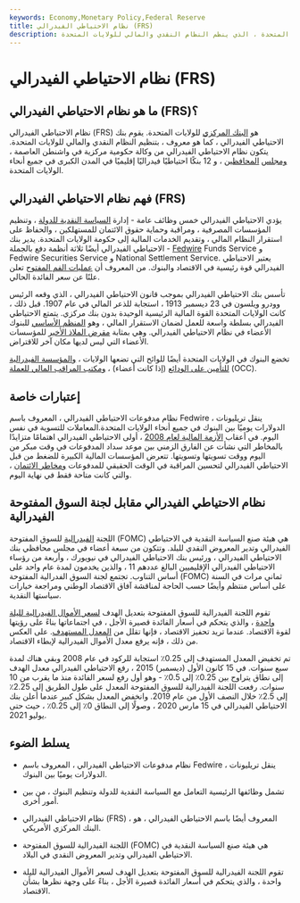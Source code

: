 ```yaml
---
keywords: Economy,Monetary Policy,Federal Reserve
title: نظام الاحتياطي الفيدرالي (FRS)
description: نظام الاحتياطي الفيدرالي ، المعروف باسم الاحتياطي الفيدرالي ، هو البنك المركزي للولايات المتحدة ، الذي ينظم النظام النقدي والمالي للولايات المتحدة.
---
```


# نظام الاحتياطي الفيدرالي (FRS)
## ما هو نظام الاحتياطي الفيدرالي (FRS)؟

نظام الاحتياطي الفيدرالي (FRS) هو [البنك المركزي](/centralbank) للولايات المتحدة. يقوم بنك الاحتياطي الفيدرالي ، كما هو معروف ، بتنظيم النظام النقدي والمالي للولايات المتحدة. يتكون نظام الاحتياطي الفيدرالي من وكالة حكومية مركزية في واشنطن العاصمة ، [ومجلس](/board-of-governors) [المحافظين](/board-of-governors) ، و 12 بنكًا احتياطيًا فيدراليًا إقليميًا في المدن الكبرى في جميع أنحاء الولايات المتحدة.

## فهم نظام الاحتياطي الفيدرالي (FRS)

يؤدي الاحتياطي الفيدرالي خمس وظائف عامة - إدارة [السياسة النقدية للدولة](/monetarypolicy) ، وتنظيم المؤسسات المصرفية ، ومراقبة وحماية حقوق الائتمان للمستهلكين ، والحفاظ على استقرار النظام المالي ، وتقديم الخدمات المالية إلى حكومة الولايات المتحدة. يدير بنك الاحتياطي الفيدرالي أيضًا ثلاثة أنظمة دفع بالجملة - [Fedwire](/fedwire) Funds Service و Fedwire Securities Service و National Settlement Service. يعتبر الاحتياطي الفيدرالي قوة رئيسية في الاقتصاد والبنوك. من المعروف أن [عمليات الفم المفتوح](/open-mouth-operations) تعلن علنًا عن سعر الفائدة الحالي.

تأسس بنك الاحتياطي الفيدرالي بموجب قانون الاحتياطي الفيدرالي ، الذي وقعه الرئيس وودرو ويلسون في 23 ديسمبر 1913 ، استجابة للذعر المالي في عام 1907. قبل ذلك ، كانت الولايات المتحدة القوة المالية الرئيسية الوحيدة بدون بنك مركزي. يتمتع الاحتياطي الفيدرالي بسلطة واسعة للعمل لضمان الاستقرار المالي ، وهو [المنظم الأساسي](/primary-regulator) للبنوك الأعضاء في نظام الاحتياطي الفيدرالي. وهي بمثابة [مقرض الملاذ الأخير](/lenderoflastresort) للمؤسسات الأعضاء التي ليس لديها مكان آخر للاقتراض.

تخضع البنوك في الولايات المتحدة أيضًا للوائح التي تضعها الولايات ، [والمؤسسة الفيدرالية للتأمين على الودائع](/fdic) (إذا كانت أعضاء) ، [ومكتب المراقب المالي للعملة](/office-comptroller-currency-occ) (OCC).

## إعتبارات خاصة

نظام مدفوعات الاحتياطي الفيدرالي ، المعروف باسم Fedwire ، ينقل تريليونات الدولارات يوميًا بين البنوك في جميع أنحاء الولايات المتحدة.المعاملات للتسوية في نفس اليوم. في أعقاب [الأزمة المالية لعام 2008](/financial-crisis) ، أولى الاحتياطي الفيدرالي اهتمامًا متزايدًا بالمخاطر التي نشأت عن الفارق الزمني بين موعد سداد المدفوعات في وقت مبكر من اليوم ووقت تسويتها وتسويتها. تتعرض المؤسسات المالية الكبيرة للضغط من قبل الاحتياطي الفيدرالي لتحسين المراقبة في الوقت الحقيقي للمدفوعات [ومخاطر الائتمان](/creditrisk) ، والتي كانت متاحة فقط في نهاية اليوم.

## نظام الاحتياطي الفيدرالي مقابل لجنة السوق المفتوحة الفيدرالية

اللجنة [الفيدرالية](/fomc) للسوق المفتوحة (FOMC) هي هيئة صنع السياسة النقدية في الاحتياطي الفيدرالي وتدير المعروض النقدي للبلد. وتتكون من سبعة أعضاء في مجلس محافظي بنك الاحتياطي الفيدرالي ، ورئيس بنك الاحتياطي الفيدرالي في نيويورك ، وأربعة من رؤساء الاحتياطي الفيدرالي الإقليميين البالغ عددهم 11 ، والذين يخدمون لمدة عام واحد على أساس التناوب. تجتمع لجنة السوق الفدرالية المفتوحة (FOMC) ثماني مرات في السنة على أساس منتظم وأيضًا حسب الحاجة لمناقشة آفاق الاقتصاد الوطني ومراجعة خيارات سياستها النقدية.

تقوم اللجنة الفيدرالية للسوق المفتوحة بتعديل الهدف [لسعر الأموال الفيدرالية لليلة واحدة](/federalfundsrate) ، والذي يتحكم في أسعار الفائدة قصيرة الأجل ، في اجتماعاتها بناءً على رؤيتها لقوة الاقتصاد. عندما تريد تحفيز الاقتصاد ، فإنها تقلل من [المعدل المستهدف](/target-rate). على العكس من ذلك ، فإنه يرفع معدل الأموال الفيدرالية لإبطاء الاقتصاد.

تم تخفيض المعدل المستهدف إلى 0.25٪ استجابة للركود في عام 2008 وبقي هناك لمدة سبع سنوات. في 15 كانون الأول (ديسمبر) 2015 ، رفع الاحتياطي الفيدرالي معدل الهدف إلى نطاق يتراوح بين 0.25٪ إلى 0.5٪ - وهو أول رفع لسعر الفائدة منذ ما يقرب من 10 سنوات. رفعت اللجنة الفيدرالية للسوق المفتوحة المعدل على طول الطريق إلى 2.25٪ إلى 2.5٪ خلال النصف الأول من عام 2019. وانخفض المعدل بشكل كبير عندما أعلن بنك الاحتياطي الفيدرالي في 15 مارس 2020 ، وصولًا إلى النطاق 0٪ إلى 0.25٪ ، حيث حتى يوليو 2021.

## يسلط الضوء

- نظام مدفوعات الاحتياطي الفيدرالي ، المعروف باسم Fedwire ، ينقل تريليونات الدولارات يوميًا بين البنوك.

- تشمل وظائفها الرئيسية التعامل مع السياسة النقدية للدولة وتنظيم البنوك ، من بين أمور أخرى.

- نظام الاحتياطي الفيدرالي (FRS) ، المعروف أيضًا باسم الاحتياطي الفيدرالي ، هو البنك المركزي الأمريكي.

- اللجنة الفيدرالية للسوق المفتوحة (FOMC) هي هيئة صنع السياسة النقدية في الاحتياطي الفيدرالي وتدير المعروض النقدي في البلاد.

- تقوم اللجنة الفيدرالية للسوق المفتوحة بتعديل الهدف لسعر الأموال الفيدرالية لليلة واحدة ، والذي يتحكم في أسعار الفائدة قصيرة الأجل ، بناءً على وجهة نظرها بشأن الاقتصاد.

